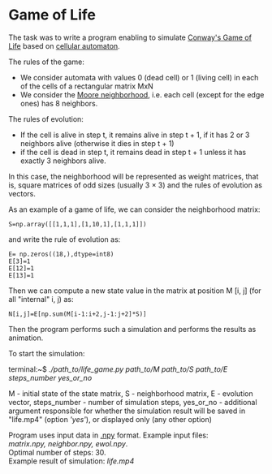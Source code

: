 # Game of Life

The task was to write a program enabling to simulate [Conway's Game of Life](https://en.wikipedia.org/wiki/Conway%27s_Game_of_Life) based on [cellular automaton](https://en.wikipedia.org/wiki/Cellular_automaton).

The rules of the game:<br />
- We consider automata with values 0 (dead cell) or 1 (living cell) in each of the cells of a rectangular matrix MxN
- We consider the [Moore neighborhood](https://en.wikipedia.org/wiki/Moore_neighborhood), i.e. each cell (except for the edge ones) has 8 neighbors.<br />

The rules of evolution:<br />
- If the cell is alive in step t, it remains alive in step t + 1, if it has 2 or 3 neighbors alive (otherwise it dies in step t + 1)
- if the cell is dead in step t, it remains dead in step t + 1 unless it has exactly 3 neighbors alive.<br />

In this case, the neighborhood will be represented as weight matrices, that is, square matrices of odd sizes (usually 3 × 3) 
and the rules of evolution as vectors. <br />

As an example of a game of life, we can consider the neighborhood matrix:
```
S=np.array([[1,1,1],[1,10,1],[1,1,1]])
```
and write the rule of evolution as:
```
E= np.zeros((18,),dtype=int8)
E[3]=1
E[12]=1
E[13]=1
```
Then we can compute a new state value in the matrix at position M [i, j] (for all "internal" i, j) as:
```
N[i,j]=E[np.sum(M[i-1:i+2,j-1:j+2]*S)]
```
Then the program performs such a simulation and performs the results as animation.<br />

To start the simulation: <br />

terminal:~$ *./path_to/life_game.py path_to/M path_to/S path_to/E steps_number yes_or_no*<br />

M - initial state of the state matrix, S - neighborhood matrix, E - evolution vector, steps_number - number of simulation steps, yes_or_no - additional argument responsible for whether the simulation result will be saved in "life.mp4" (option *'yes'*), or displayed only (any other option)

Program uses input data in [.npy](https://numpy.org/devdocs/reference/generated/numpy.lib.format.html) format. Example input files:<br /> 
*matrix.npy, neighbor.npy, ewol.npy*.<br />
Optimal number of steps: 30. <br />
Example result of simulation: *life.mp4*
